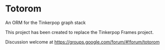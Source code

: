 Totorom
========

An ORM for the Tinkerpop graph stack

This project has been created to replace the Tinkerpop Frames project.

Discussion welcome at https://groups.google.com/forum/#!forum/totorom
